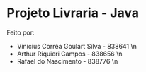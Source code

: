 # Projeto Livraria - Java
 
Feito por:
- Vinícius Corrêa Goulart Silva - 838641 \n
- Arthur Riquieri Campos - 838656 \n
- Rafael do Nascimento - 838776 \n
